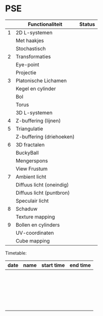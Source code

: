 # PSE


|   | Functionaliteit      | Status |
|---|---------------------------|-------|
| 1 | 2D L-systemen             |       |
|   | Met haakjes               |       |
|   | Stochastisch              |       |
| 2 | Transformaties            |       |
|   | Eye-point                 |       |
|   | Projectie                 |       |
| 3 | Platonische Lichamen      |       |
|   | Kegel en cylinder         |       |
|   | Bol                       |       |
|   | Torus                     |       |
|   | 3D L-systemen             |       |
| 4 | Z-buffering (lijnen)      |       |
| 5 | Triangulatie              |       |
|   | Z-buffering (driehoeken)  |       |
| 6 | 3D fractalen              |       |
|   | BuckyBall                 |       |
|   | Mengerspons               |       |
|   | View Frustum              |       |
| 7 | Ambient licht             |       |
|   | Diffuus licht (oneindig)  |       |
|   | Diffuus licht (puntbron)  |       |
|   | Speculair licht           |       |
| 8 | Schaduw                   |       |
|   | Texture mapping           |       |
| 9 | Bollen en cylinders       |       |
|   | UV-coordinaten            |       |
|   | Cube mapping              |       |



Timetable:

| date | name | start time | end time |
|------|------|------------|----------|
|      |      |            |          |
|      |      |            |          |
|      |      |            |          |
|      |      |            |          |
|      |      |            |          |
|      |      |            |          |
|      |      |            |          |
|      |      |            |          |
|      |      |            |          |
|      |      |            |          |
|      |      |            |          |
|      |      |            |          |
|      |      |            |          |
|      |      |            |          |
|      |      |            |          |
|      |      |            |          |
|      |      |            |          |
|      |      |            |          |
|      |      |            |          |
|      |      |            |          |
|      |      |            |          |
|      |      |            |          |
